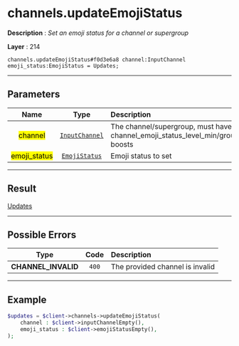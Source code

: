 # channels.updateEmojiStatus

**Description** : *Set an emoji status for a channel or supergroup*

**Layer** : 214

```tl
channels.updateEmojiStatus#f0d3e6a8 channel:InputChannel emoji_status:EmojiStatus = Updates;
```

---

## Parameters

| Name | Type | Description |
| :---: | :---: | :--- |
| <mark>channel</mark> | [`InputChannel`](type/InputChannel) | The channel/supergroup, must have at least channel_emoji_status_level_min/group_emoji_status_level_min boosts |
| <mark>emoji_status</mark> | [`EmojiStatus`](type/EmojiStatus) | Emoji status to set |

---

## Result

[Updates](type/Updates)

---

## Possible Errors

| Type | Code | Description |
| :---: | :---: | :--- |
| **CHANNEL_INVALID** | `400` | The provided channel is invalid |

---

## Example

```php
$updates = $client->channels->updateEmojiStatus(
	channel : $client->inputChannelEmpty(),
	emoji_status : $client->emojiStatusEmpty(),
);
```